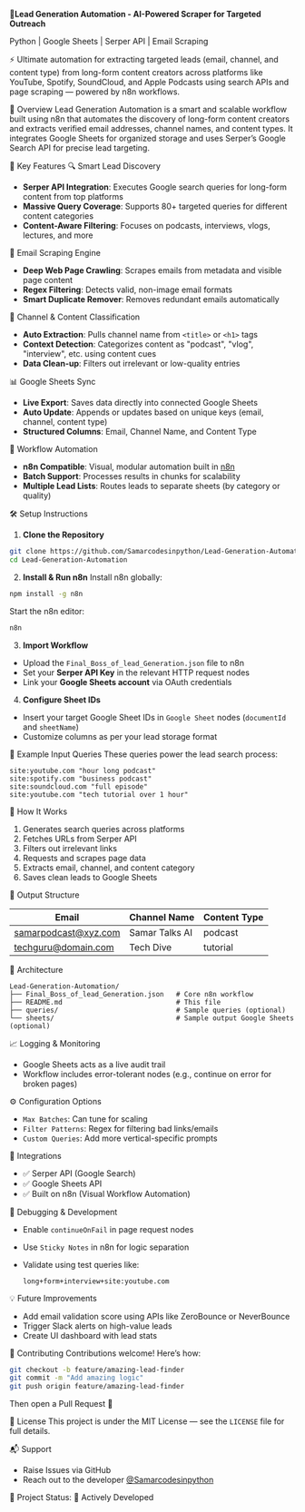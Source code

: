 🚀**Lead Generation Automation - AI-Powered Scraper for Targeted Outreach**

Python | Google Sheets | Serper API | Email Scraping

⚡ Ultimate automation for extracting targeted leads (email, channel, and content type) from long-form content creators across platforms like YouTube, Spotify, SoundCloud, and Apple Podcasts using search APIs and page scraping — powered by n8n workflows.

🧠 Overview
Lead Generation Automation is a smart and scalable workflow built using n8n that automates the discovery of long-form content creators and extracts verified email addresses, channel names, and content types. It integrates Google Sheets for organized storage and uses Serper’s Google Search API for precise lead targeting.

🔑 Key Features
🔍 Smart Lead Discovery  
- **Serper API Integration**: Executes Google search queries for long-form content from top platforms  
- **Massive Query Coverage**: Supports 80+ targeted queries for different content categories  
- **Content-Aware Filtering**: Focuses on podcasts, interviews, vlogs, lectures, and more

📩 Email Scraping Engine  
- **Deep Web Page Crawling**: Scrapes emails from metadata and visible page content  
- **Regex Filtering**: Detects valid, non-image email formats  
- **Smart Duplicate Remover**: Removes redundant emails automatically

🎥 Channel & Content Classification  
- **Auto Extraction**: Pulls channel name from `<title>` or `<h1>` tags  
- **Context Detection**: Categorizes content as "podcast", "vlog", "interview", etc. using content cues  
- **Data Clean-up**: Filters out irrelevant or low-quality entries

📊 Google Sheets Sync  
- **Live Export**: Saves data directly into connected Google Sheets  
- **Auto Update**: Appends or updates based on unique keys (email, channel, content type)  
- **Structured Columns**: Email, Channel Name, and Content Type

🔁 Workflow Automation  
- **n8n Compatible**: Visual, modular automation built in [n8n](https://n8n.io)  
- **Batch Support**: Processes results in chunks for scalability  
- **Multiple Lead Lists**: Routes leads to separate sheets (by category or quality)

🛠️ Setup Instructions
1. **Clone the Repository**  
```bash
git clone https://github.com/Samarcodesinpython/Lead-Generation-Automation
cd Lead-Generation-Automation
````

2. **Install & Run n8n**
   Install n8n globally:

```bash
npm install -g n8n
```

Start the n8n editor:

```bash
n8n
```

3. **Import Workflow**

* Upload the `Final_Boss_of_lead_Generation.json` file to n8n
* Set your **Serper API Key** in the relevant HTTP request nodes
* Link your **Google Sheets account** via OAuth credentials

4. **Configure Sheet IDs**

* Insert your target Google Sheet IDs in `Google Sheet` nodes (`documentId` and `sheetName`)
* Customize columns as per your lead storage format

🧪 Example Input Queries
These queries power the lead search process:

```text
site:youtube.com "hour long podcast"
site:spotify.com "business podcast"
site:soundcloud.com "full episode"
site:youtube.com "tech tutorial over 1 hour"
```

🧠 How It Works

1. Generates search queries across platforms
2. Fetches URLs from Serper API
3. Filters out irrelevant links
4. Requests and scrapes page data
5. Extracts email, channel, and content category
6. Saves clean leads to Google Sheets

🧾 Output Structure

| Email                                               | Channel Name   | Content Type |
| --------------------------------------------------- | -------------- | ------------ |
| [samarpodcast@xyz.com](mailto:samarpodcast@xyz.com) | Samar Talks AI | podcast      |
| [techguru@domain.com](mailto:techguru@domain.com)   | Tech Dive      | tutorial     |

🧱 Architecture

```
Lead-Generation-Automation/
├── Final_Boss_of_lead_Generation.json   # Core n8n workflow
├── README.md                            # This file
├── queries/                             # Sample queries (optional)
└── sheets/                              # Sample output Google Sheets (optional)
```

📈 Logging & Monitoring

* Google Sheets acts as a live audit trail
* Workflow includes error-tolerant nodes (e.g., continue on error for broken pages)

⚙️ Configuration Options

* `Max Batches`: Can tune for scaling
* `Filter Patterns`: Regex for filtering bad links/emails
* `Custom Queries`: Add more vertical-specific prompts

🧩 Integrations

* ✅ Serper API (Google Search)
* ✅ Google Sheets API
* ✅ Built on n8n (Visual Workflow Automation)

🧪 Debugging & Development

* Enable `continueOnFail` in page request nodes
* Use `Sticky Notes` in n8n for logic separation
* Validate using test queries like:

  ```text
  long+form+interview+site:youtube.com
  ```

💡 Future Improvements

* Add email validation score using APIs like ZeroBounce or NeverBounce
* Trigger Slack alerts on high-value leads
* Create UI dashboard with lead stats

🤝 Contributing
Contributions welcome! Here’s how:

```bash
git checkout -b feature/amazing-lead-finder
git commit -m "Add amazing logic"
git push origin feature/amazing-lead-finder
```

Then open a Pull Request 🙌

📄 License
This project is under the MIT License — see the `LICENSE` file for full details.

📬 Support

* Raise Issues via GitHub
* Reach out to the developer [@Samarcodesinpython](https://github.com/Samarcodesinpython)

🎯 Project Status: 🚧 Actively Developed
